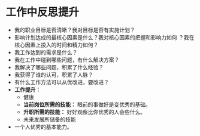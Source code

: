 # 工作中反思提升
- 我的职业目标是否清晰？我对目标是否有实施计划？
- 影响计划达成的最核心因素是什么？我对核心因素的把握和影响力如何 ？我在核心因素上投入的时间和精力如何？
- 我工作达到的需求是什么？
- 我在工作中碰到哪些问题，有什么解决方案？
- 我解决了哪些问题，积累了什么经验？
- 我获得了谁的认可，积累了人脉？
- 有什么工作方法可以从优改进，要改进？
- **工作提升：**
  - 健康
  - **当前岗位所需的技能：** 眼前的事做好是变优秀的基础。
  - **升职所需的技能：** 好好观察比你优秀的人会些什么。
  - 未来发展所储备的技能
- 一个人优秀的基本能力。
